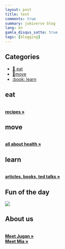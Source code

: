 ```yaml
---
layout: post
title: test
comments: true
summary: jumiverse blog
lang: en
gamla_disqus_satte: true
tags: [blogging]
---
```

 
 
## Categories 

<html>  
 <body>
<!-- Menu link fragment #id should match a div id. Example: <a href="#home"> links to <div id="home"></div>  -->
      <p align="center">
      <ul class="main-menu">
        <li><a href="#eat">🥘 eat</a></li>
        <li><a href="#move">🚶move</a></li>
        <li><a href="#learn">:book: learn</a></li>
      </ul>                 
      </p>
 </body>
</html>

<div id="container">
      <div class="inner">
        <div id="content"> 
          <div id="eat" class="content-region hide">
            <h2>eat</h2>
            <p>
              <br>
              <a href="https://mariaseltmann.github.io/blog/recipes.html"><strong>recipes »</strong></a>
            </p>
          </div>
	<div id="move" class="content-region hide">
            <h2>move</h2>
            <p>
              <br>
              <a href="https://mariaseltmann.github.io/blog/recipes.html"><strong>all about health »</strong></a>
            </p>
          </div>
	 <div id="learn" class="content-region hide">
            <h2>learn</h2>
            <p>
              <br>
              <a href="https://mariaseltmann.github.io/blog/recipes.html"><strong>articles, books, ted talks »</strong></a>
            </p>
          </div>
	</div>
    </div>
</div>
		
## Fun of the day
![](https://pranjaldhole.github.io/images/evolution.jpg)

## About us
<p>
              <br>
              <a href="https://mariaseltmann.github.io/blog/meet-jugan.html"><strong>Meet Jugan »</strong></a>
              <br>
              <a href="https://mariaseltmann.github.io/blog/meet-mia.html"><strong>Meet Mia »</strong></a>
              <br>
            </p>
